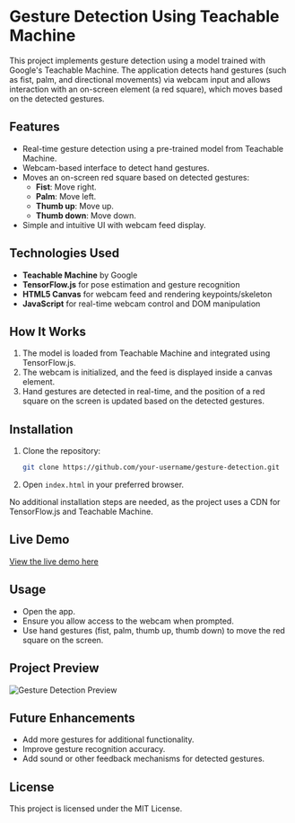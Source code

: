 # Gesture Detection Using Teachable Machine

This project implements gesture detection using a model trained with Google's Teachable Machine. The application detects hand gestures (such as fist, palm, and directional movements) via webcam input and allows interaction with an on-screen element (a red square), which moves based on the detected gestures.

## Features
- Real-time gesture detection using a pre-trained model from Teachable Machine.
- Webcam-based interface to detect hand gestures.
- Moves an on-screen red square based on detected gestures:
  - **Fist**: Move right.
  - **Palm**: Move left.
  - **Thumb up**: Move up.
  - **Thumb down**: Move down.
- Simple and intuitive UI with webcam feed display.

## Technologies Used
- **Teachable Machine** by Google
- **TensorFlow.js** for pose estimation and gesture recognition
- **HTML5 Canvas** for webcam feed and rendering keypoints/skeleton
- **JavaScript** for real-time webcam control and DOM manipulation

## How It Works
1. The model is loaded from Teachable Machine and integrated using TensorFlow.js.
2. The webcam is initialized, and the feed is displayed inside a canvas element.
3. Hand gestures are detected in real-time, and the position of a red square on the screen is updated based on the detected gestures.

## Installation
1. Clone the repository:
   ```bash
   git clone https://github.com/your-username/gesture-detection.git
2. Open `index.html` in your preferred browser.

No additional installation steps are needed, as the project uses a CDN for TensorFlow.js and Teachable Machine.

## Live Demo
[View the live demo here](https://jesturedetection.netlify.app)

## Usage
- Open the app.
- Ensure you allow access to the webcam when prompted.
- Use hand gestures (fist, palm, thumb up, thumb down) to move the red square on the screen.

## Project Preview
![Gesture Detection Preview](https://jesturedetection.netlify.app/screenshot.png) <!-- Replace with actual screenshot or preview link if available -->

## Future Enhancements
- Add more gestures for additional functionality.
- Improve gesture recognition accuracy.
- Add sound or other feedback mechanisms for detected gestures.

## License
This project is licensed under the MIT License.
